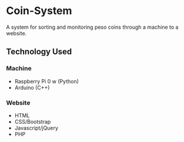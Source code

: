 # Coin-System

  A system for sorting and monitoring peso coins through a machine to a website.

## Technology Used
### Machine
- Raspberry Pi 0 w (Python)
- Arduino (C++)
### Website
- HTML
- CSS/Bootstrap
- Javascript/jQuery
- PHP

